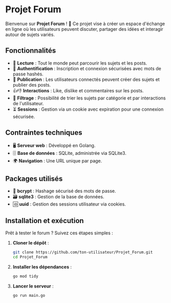 # Projet Forum

Bienvenue sur **Projet Forum** ! 🚀 Ce projet vise à créer un espace d'échange en ligne où les utilisateurs peuvent discuter, partager des idées et interagir autour de sujets variés.

## Fonctionnalités

- 📖 **Lecture** : Tout le monde peut parcourir les sujets et les posts.
- 🔐 **Authentification** : Inscription et connexion sécurisées avec mots de passe hashés.
- 📝 **Publication** : Les utilisateurs connectés peuvent créer des sujets et publier des posts.
- 👍👎 **Interactions** : Like, dislike et commentaires sur les posts.
- 🎯 **Filtrage** : Possibilité de trier les sujets par catégorie et par interactions de l'utilisateur.
- ⏳ **Sessions** : Gestion via un cookie avec expiration pour une connexion sécurisée.

## Contraintes techniques

- 🖥️ **Serveur web** : Développé en Golang.
- 🗄️ **Base de données** : SQLite, administrée via SQLite3.
- 🌍 **Navigation** : Une URL unique par page.

## Packages utilisés

- 🔑 **bcrypt** : Hashage sécurisé des mots de passe.
- 🗃️ **sqlite3** : Gestion de la base de données.
- 🆔 **uuid** : Gestion des sessions utilisateur via cookies.

## Installation et exécution

Prêt à tester le forum ? Suivez ces étapes simples :

1. **Cloner le dépôt** :
   ```sh
   git clone https://github.com/ton-utilisateur/Projet_Forum.git
   cd Projet_Forum
   ```
2. **Installer les dépendances** :
   ```sh
   go mod tidy
   ```
3. **Lancer le serveur** :
   ```sh
   go run main.go
   ```

